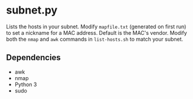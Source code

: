 # subnet.py
Lists the hosts in your subnet.
Modify `mapfile.txt` (generated on first run) to set a nickname for a MAC address. Default is the MAC's vendor.
Modify both the `nmap` and `awk` commands in `list-hosts.sh` to match your subnet.
## Dependencies
- awk
- nmap
- Python 3
- sudo
